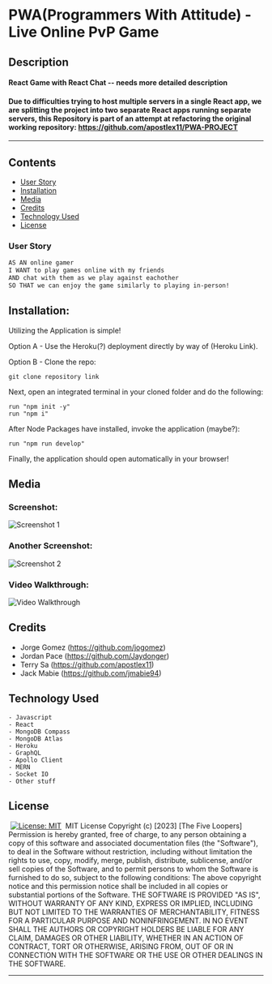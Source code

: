# PWA(Programmers With Attitude) - Live Online PvP Game

## Description

#### React Game with React Chat -- needs more detailed description

#### Due to difficulties trying to host multiple servers in a single React app, we are splitting the project into two separate React apps running separate servers, this Repository is part of an attempt at refactoring the original working repository: https://github.com/apostlex11/PWA-PROJECT

---

## Contents

- [User Story](#user-story)
- [Installation](#installation)
- [Media](#media)
- [Credits](#credits)
- [Technology Used](#technology-used)
- [License](#license)
  ​

### User Story

```md
AS AN online gamer
I WANT to play games online with my friends
AND chat with them as we play against eachother
SO THAT we can enjoy the game similarly to playing in-person!
```

## Installation:

Utilizing the Application is simple!

Option A - Use the Heroku(?) deployment directly by way of (Heroku Link).

Option B - Clone the repo:

    git clone repository link

Next, open an integrated terminal in your cloned folder and do the following:

    run "npm init -y"
    run "npm i"

After Node Packages have installed, invoke the application (maybe?):

    run "npm run develop"

Finally, the application should open automatically in your browser!
​

## Media

### Screenshot:

![Screenshot 1](file.location)

### Another Screenshot:

![Screenshot 2](file.location2)

### Video Walkthrough:

![Video Walkthrough](file.video.location)
​

## Credits

- Jorge Gomez (https://github.com/jogomez)
- Jordan Pace (https://github.com/Jaydonger)
- Terry Sa (https://github.com/apostlex11)
- Jack Mabie (https://github.com/jmabie94)
  ​

## Technology Used

    - Javascript
    - React
    - MongoDB Compass
    - MongoDB Atlas
    - Heroku
    - GraphQL
    - Apollo Client
    - MERN
    - Socket IO
    - Other stuff

## License

​
[![License: MIT](https://img.shields.io/badge/License-MIT-yellow.svg)](https://opensource.org/licenses/MIT)
​
MIT License
Copyright (c) [2023] [The Five Loopers]
Permission is hereby granted, free of charge, to any person obtaining a copy
of this software and associated documentation files (the "Software"), to deal
in the Software without restriction, including without limitation the rights
to use, copy, modify, merge, publish, distribute, sublicense, and/or sell
copies of the Software, and to permit persons to whom the Software is
furnished to do so, subject to the following conditions:
The above copyright notice and this permission notice shall be included in all
copies or substantial portions of the Software.
THE SOFTWARE IS PROVIDED "AS IS", WITHOUT WARRANTY OF ANY KIND, EXPRESS OR
IMPLIED, INCLUDING BUT NOT LIMITED TO THE WARRANTIES OF MERCHANTABILITY,
FITNESS FOR A PARTICULAR PURPOSE AND NONINFRINGEMENT. IN NO EVENT SHALL THE
AUTHORS OR COPYRIGHT HOLDERS BE LIABLE FOR ANY CLAIM, DAMAGES OR OTHER
LIABILITY, WHETHER IN AN ACTION OF CONTRACT, TORT OR OTHERWISE, ARISING FROM,
OUT OF OR IN CONNECTION WITH THE SOFTWARE OR THE USE OR OTHER DEALINGS IN THE
SOFTWARE.
​

---
